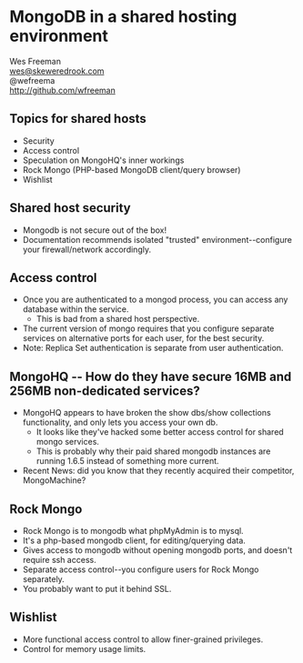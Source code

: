 # MongoDB in a shared hosting environment #

Wes Freeman   
wes@skeweredrook.com  
@wefreema  
http://github.com/wfreeman  

## Topics for shared hosts #

* Security
* Access control
* Speculation on MongoHQ's inner workings
* Rock Mongo (PHP-based MongoDB client/query browser)
* Wishlist

## Shared host security #

* Mongodb is not secure out of the box!
* Documentation recommends isolated "trusted" environment--configure your firewall/network accordingly.

## Access control #

* Once you are authenticated to a mongod process, you can access any database within the service.
  * This is bad from a shared host perspective.
* The current version of mongo requires that you configure separate services on alternative ports for each user, for the best security.
* Note: Replica Set authentication is separate from user authentication.

## MongoHQ -- How do they have secure 16MB and 256MB non-dedicated services? 
* MongoHQ appears to have broken the show dbs/show collections functionality, and only lets you access your own db. 
  * It looks like they've hacked some better access control for shared mongo services. 
  * This is probably why their paid shared mongodb instances are running 1.6.5 instead of something more current.
* Recent News: did you know that they recently acquired their competitor, MongoMachine?

## Rock Mongo #

* Rock Mongo is to mongodb what phpMyAdmin is to mysql.
* It's a php-based mongodb client, for editing/querying data.
* Gives access to mongodb without opening mongodb ports, and doesn't require ssh access.
* Separate access control--you configure users for Rock Mongo separately.
* You probably want to put it behind SSL.

## Wishlist #

* More functional access control to allow finer-grained privileges.
* Control for memory usage limits.

